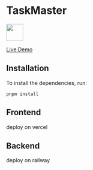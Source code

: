 # TaskMaster

<a alt="Nx logo" href="https://nx.dev" target="_blank" rel="noreferrer"><img src="https://raw.githubusercontent.com/nrwl/nx/master/images/nx-logo.png" width="45"></a>

[Live Demo](https://demo-task-master-frontend-xi.vercel.app)

## Installation

To install the dependencies, run:

`pnpm install`

## Frontend

deploy on vercel

## Backend

deploy on railway
